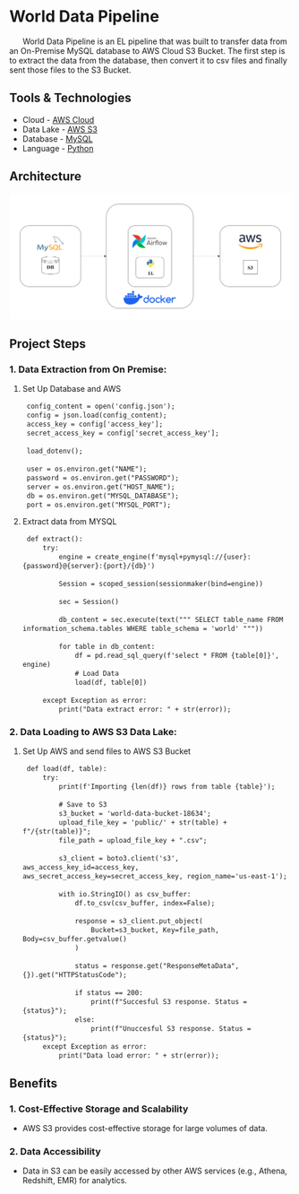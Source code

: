# World Data Pipeline

&nbsp;&nbsp;&nbsp;&nbsp;&nbsp;&nbsp;World Data Pipeline is an EL pipeline that was built to transfer data from an On-Premise MySQL database to AWS Cloud S3 Bucket. The first step is to extract the data from the database, then convert it to csv files and finally sent those files to the S3 Bucket.

## Tools & Technologies
* Cloud - [AWS Cloud](https://aws.amazon.com/)
* Data Lake - [AWS S3](https://aws.amazon.com/s3/?nc2=h_ql_prod_st_s3)
* Database - [MySQL](https://www.mysql.com/)
* Language - [Python](https://www.python.org/)

## Architecture
![World Data Architecture](WorldDataPipeline.png)

## Project Steps

### 1. Data Extraction from On Premise: 

1. Set Up Database and AWS 

        config_content = open('config.json');
        config = json.load(config_content);
        access_key = config['access_key'];
        secret_access_key = config['secret_access_key'];
   
        load_dotenv();
    
        user = os.environ.get("NAME");
        password = os.environ.get("PASSWORD");
        server = os.environ.get("HOST_NAME");
        db = os.environ.get("MYSQL_DATABASE");
        port = os.environ.get("MYSQL_PORT");

2. Extract data from MYSQL
   
        def extract():
            try:
                engine = create_engine(f'mysql+pymysql://{user}:{password}@{server}:{port}/{db}')
                
                Session = scoped_session(sessionmaker(bind=engine))
                
                sec = Session()
                
                db_content = sec.execute(text(""" SELECT table_name FROM information_schema.tables WHERE table_schema = 'world' """))
                
                for table in db_content:
                    df = pd.read_sql_query(f'select * FROM {table[0]}', engine)
                    # Load Data
                    load(df, table[0])
                    
            except Exception as error:
                print("Data extract error: " + str(error));

### 2. Data Loading to AWS S3 Data Lake:

1. Set Up AWS and send files to AWS S3 Bucket
   
        def load(df, table):  
            try:
                print(f'Importing {len(df)} rows from table {table}');
                
                # Save to S3
                s3_bucket = 'world-data-bucket-18634';
                upload_file_key = 'public/' + str(table) + f"/{str(table)}";
                file_path = upload_file_key + ".csv";
                
                s3_client = boto3.client('s3', aws_access_key_id=access_key, aws_secret_access_key=secret_access_key, region_name='us-east-1');
                
                with io.StringIO() as csv_buffer:
                    df.to_csv(csv_buffer, index=False);
                    
                    response = s3_client.put_object(
                        Bucket=s3_bucket, Key=file_path, Body=csv_buffer.getvalue()
                    )
                    
                    status = response.get("ResponseMetaData", {}).get("HTTPStatusCode");
                    
                    if status == 200:
                        print(f"Succesful S3 response. Status = {status}");
                    else:
                        print(f"Unuccesful S3 response. Status = {status}");                       
            except Exception as error:
                print("Data load error: " + str(error));

## Benefits

### 1. Cost-Effective Storage and Scalability

* AWS S3 provides cost-effective storage for large volumes of data.

### 2. Data Accessibility 

* Data in S3 can be easily accessed by other AWS services (e.g., Athena, Redshift, EMR) for analytics.
